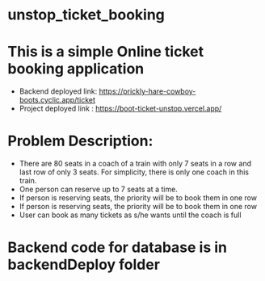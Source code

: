 # unstop_ticket_booking
# This is a simple Online ticket booking application
- Backend deployed link: https://prickly-hare-cowboy-boots.cyclic.app/ticket
- Project deployed link : https://boot-ticket-unstop.vercel.app/
# Problem Description:
- There are 80 seats in a coach of a train with only 7 seats in a row and last row of only 3 seats. For
  simplicity, there is only one coach in this train.
- One person can reserve up to 7 seats at a time.
- If person is reserving seats, the priority will be to book them in one row
- If person is reserving seats, the priority will be to book them in one row
- User can book as many tickets as s/he wants until the coach is full

# Backend code for database is in backendDeploy folder 



